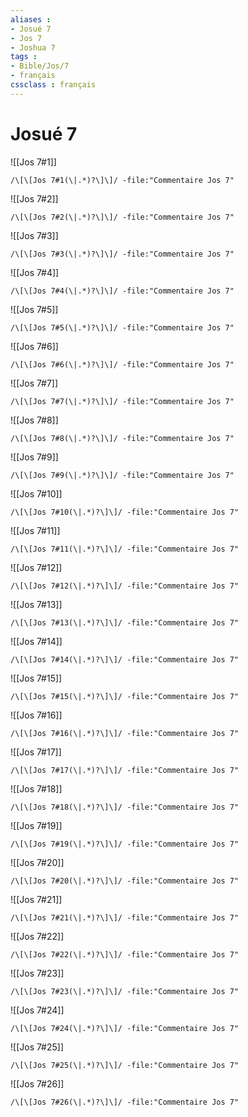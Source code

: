 ```yaml
---
aliases : 
- Josué 7
- Jos 7
- Joshua 7
tags : 
- Bible/Jos/7
- français
cssclass : français
---
```


# Josué 7

![[Jos 7#1]]

```query
/\[\[Jos 7#1(\|.*)?\]\]/ -file:"Commentaire Jos 7"
```

![[Jos 7#2]]

```query
/\[\[Jos 7#2(\|.*)?\]\]/ -file:"Commentaire Jos 7"
```

![[Jos 7#3]]

```query
/\[\[Jos 7#3(\|.*)?\]\]/ -file:"Commentaire Jos 7"
```

![[Jos 7#4]]

```query
/\[\[Jos 7#4(\|.*)?\]\]/ -file:"Commentaire Jos 7"
```

![[Jos 7#5]]

```query
/\[\[Jos 7#5(\|.*)?\]\]/ -file:"Commentaire Jos 7"
```

![[Jos 7#6]]

```query
/\[\[Jos 7#6(\|.*)?\]\]/ -file:"Commentaire Jos 7"
```

![[Jos 7#7]]

```query
/\[\[Jos 7#7(\|.*)?\]\]/ -file:"Commentaire Jos 7"
```

![[Jos 7#8]]

```query
/\[\[Jos 7#8(\|.*)?\]\]/ -file:"Commentaire Jos 7"
```

![[Jos 7#9]]

```query
/\[\[Jos 7#9(\|.*)?\]\]/ -file:"Commentaire Jos 7"
```

![[Jos 7#10]]

```query
/\[\[Jos 7#10(\|.*)?\]\]/ -file:"Commentaire Jos 7"
```

![[Jos 7#11]]

```query
/\[\[Jos 7#11(\|.*)?\]\]/ -file:"Commentaire Jos 7"
```

![[Jos 7#12]]

```query
/\[\[Jos 7#12(\|.*)?\]\]/ -file:"Commentaire Jos 7"
```

![[Jos 7#13]]

```query
/\[\[Jos 7#13(\|.*)?\]\]/ -file:"Commentaire Jos 7"
```

![[Jos 7#14]]

```query
/\[\[Jos 7#14(\|.*)?\]\]/ -file:"Commentaire Jos 7"
```

![[Jos 7#15]]

```query
/\[\[Jos 7#15(\|.*)?\]\]/ -file:"Commentaire Jos 7"
```

![[Jos 7#16]]

```query
/\[\[Jos 7#16(\|.*)?\]\]/ -file:"Commentaire Jos 7"
```

![[Jos 7#17]]

```query
/\[\[Jos 7#17(\|.*)?\]\]/ -file:"Commentaire Jos 7"
```

![[Jos 7#18]]

```query
/\[\[Jos 7#18(\|.*)?\]\]/ -file:"Commentaire Jos 7"
```

![[Jos 7#19]]

```query
/\[\[Jos 7#19(\|.*)?\]\]/ -file:"Commentaire Jos 7"
```

![[Jos 7#20]]

```query
/\[\[Jos 7#20(\|.*)?\]\]/ -file:"Commentaire Jos 7"
```

![[Jos 7#21]]

```query
/\[\[Jos 7#21(\|.*)?\]\]/ -file:"Commentaire Jos 7"
```

![[Jos 7#22]]

```query
/\[\[Jos 7#22(\|.*)?\]\]/ -file:"Commentaire Jos 7"
```

![[Jos 7#23]]

```query
/\[\[Jos 7#23(\|.*)?\]\]/ -file:"Commentaire Jos 7"
```

![[Jos 7#24]]

```query
/\[\[Jos 7#24(\|.*)?\]\]/ -file:"Commentaire Jos 7"
```

![[Jos 7#25]]

```query
/\[\[Jos 7#25(\|.*)?\]\]/ -file:"Commentaire Jos 7"
```

![[Jos 7#26]]

```query
/\[\[Jos 7#26(\|.*)?\]\]/ -file:"Commentaire Jos 7"
```

